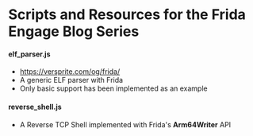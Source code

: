 # Scripts and Resources for the Frida Engage Blog Series
#### elf_parser.js
* https://versprite.com/og/frida/
* A generic ELF parser with Frida
* Only basic support has been implemented as an example
#### reverse_shell.js
* A Reverse TCP Shell implemented with Frida's **Arm64Writer** API
